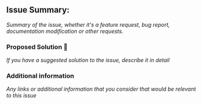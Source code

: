 ## Issue Summary:

_Summary of the issue, whether it's a feature request, bug report, documentation modification or other requests._

### Proposed Solution 🔧

_If you have a suggested solution to the issue, describe it in detail_

### Additional information

_Any links or additional information that you consider that would be relevant to this issue_